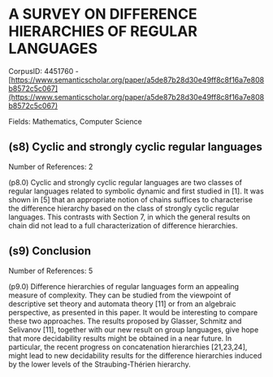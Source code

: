 # A SURVEY ON DIFFERENCE HIERARCHIES OF REGULAR LANGUAGES

CorpusID: 4451760 - [https://www.semanticscholar.org/paper/a5de87b28d30e49ff8c8f16a7e808b8572c5c067](https://www.semanticscholar.org/paper/a5de87b28d30e49ff8c8f16a7e808b8572c5c067)

Fields: Mathematics, Computer Science

## (s8) Cyclic and strongly cyclic regular languages
Number of References: 2

(p8.0) Cyclic and strongly cyclic regular languages are two classes of regular languages related to symbolic dynamic and first studied in [1]. It was shown in [5] that an appropriate notion of chains suffices to characterise the difference hierarchy based on the class of strongly cyclic regular languages. This contrasts with Section 7, in which the general results on chain did not lead to a full characterization of difference hierarchies.
## (s9) Conclusion
Number of References: 5

(p9.0) Difference hierarchies of regular languages form an appealing measure of complexity. They can be studied from the viewpoint of descriptive set theory and automata theory [11] or from an algebraic perspective, as presented in this paper. It would be interesting to compare these two approaches. The results proposed by Glasser, Schmitz and Selivanov [11], together with our new result on group languages, give hope that more decidability results might be obtained in a near future. In particular, the recent progress on concatenation hierarchies [21,23,24], might lead to new decidability results for the difference hierarchies induced by the lower levels of the Straubing-Thérien hierarchy.
